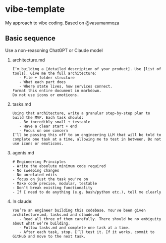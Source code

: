 # vibe-template
My approach to vibe coding. Based on @vasumanmoza

## Basic sequence
Use a non-reasoning ChatGPT or Claude model

1. architecture.md
   
   ```
   I’m building a [detailed description of your product]. Use [list of tools]. Give me the full architecture:
      - File + folder structure
      - What each part does
      - Where state lives, how services connect.
   Format this entire document in markdown.
   Do not use icons or emoticons.
   ```

3. tasks.md

   ```
   Using that architecture, write a granular step-by-step plan to build the MVP. Each task should:
      - Be incredibly small + testable
      - Have a clear start + end
      - Focus on one concern
   I’ll be passing this off to an engineering LLM that will be told to complete one task at a time, allowing me to test in between. Do not use icons or emoticons.
   ```

4. agents.md

   ```
   # Engineering Principles
   - Write the absolute minimum code required
   - No sweeping changes
   - No unrelated edits
   - focus on just the task you're on
   - Make code precise, modular, testable
   - Don’t break existing functionality
   - If I need to do anything (e.g. bash/python etc.), tell me clearly
   ```
   
5. In claude:

   ```
   You’re an engineer building this codebase. You've been given architecture.md, tasks.md and claude.md
      - Read all three of them carefully. There should be no ambiguity about what we’re building.
      - Follow tasks.md and complete one task at a time.
      - After each task, stop. I’ll test it. If it works, commit to GitHub and move to the next task.
   ```
